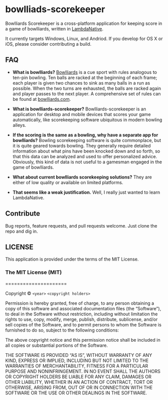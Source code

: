 # bowlliads-scorekeeper
Bowlliards Scorekeeper is a cross-platform application for keeping score in a game of bowlliards, written in [LambdaNative](https://lambdanative.org).

It currently targets Windows, Linux, and Andriod. If you develop for OS X or iOS, please consider contributing a build.

## FAQ
* **What is bowlliards?**
  [Bowlliards](https://en.wikipedia.org/wiki/Bowlliards) is a cue sport with rules analogous to ten-pin bowling. Ten balls are racked at the beginning of each frame; each player is given two chances to sink as many balls in a run as possible. When the two turns are exhausted, the balls are racked again and player passes to the next player. A comprehensive set of rules can be found at [bowlliards.com](http://www.bowlliards.com/how-to-play/).

* **What is bowlliards-scorekeeper?**
  Bowlliards-scorekeeper is an application for desktop and mobile devices that scores your game automatically, like scorekeeping software ubiquitous in modern bowling alleys.

* **If the scoring is the same as a bowling, why have a separate app for bowlliards?**
  Bowling scorekeeping software is quite commonplace, but it is quite geared towards bowling. They generally require detailed information about what pins have been knocked down and so forth, so that this data can be analyzed and used to offer personalized advice. Obviously, this kind of data is not useful to a gamesman engaged in the game of bowlliards.

* **What about current bowlliards scorekeeping solutions?**
  They are either of low quality or available on limited platforms.

* **That seems like a weak justification.**
  Well, I really just wanted to learn LambdaNative.

## Contribute
  Bug reports, feature requests, and pull requests welcome. Just clone the repo and dig in.

## LICENSE
  This application is provided under the terms of the MIT License.


### The MIT License (MIT)
=====================

Copyright © `<year>` `<copyright holders>`

Permission is hereby granted, free of charge, to any person
obtaining a copy of this software and associated documentation
files (the “Software”), to deal in the Software without
restriction, including without limitation the rights to use,
copy, modify, merge, publish, distribute, sublicense, and/or sell
copies of the Software, and to permit persons to whom the
Software is furnished to do so, subject to the following
conditions:

The above copyright notice and this permission notice shall be
included in all copies or substantial portions of the Software.

THE SOFTWARE IS PROVIDED “AS IS”, WITHOUT WARRANTY OF ANY KIND,
EXPRESS OR IMPLIED, INCLUDING BUT NOT LIMITED TO THE WARRANTIES
OF MERCHANTABILITY, FITNESS FOR A PARTICULAR PURPOSE AND
NONINFRINGEMENT. IN NO EVENT SHALL THE AUTHORS OR COPYRIGHT
HOLDERS BE LIABLE FOR ANY CLAIM, DAMAGES OR OTHER LIABILITY,
WHETHER IN AN ACTION OF CONTRACT, TORT OR OTHERWISE, ARISING
FROM, OUT OF OR IN CONNECTION WITH THE SOFTWARE OR THE USE OR
OTHER DEALINGS IN THE SOFTWARE.


